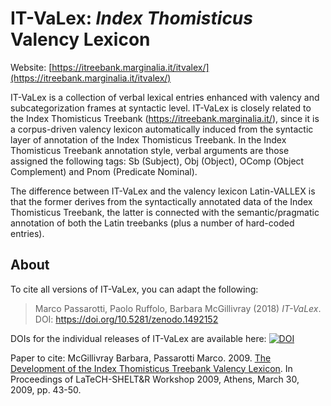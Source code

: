 # IT-VaLex: *Index Thomisticus* Valency Lexicon

Website: [https://itreebank.marginalia.it/itvalex/](https://itreebank.marginalia.it/itvalex/)

IT-VaLex is a collection of verbal lexical entries enhanced with valency and subcategorization frames at syntactic level. IT-VaLex is closely related to the Index Thomisticus Treebank (https://itreebank.marginalia.it/), since it is a corpus-driven valency lexicon automatically induced from the syntactic layer of annotation of the Index Thomisticus Treebank. In the Index Thomisticus Treebank annotation style, verbal arguments are those assigned the following tags: Sb (Subject), Obj (Object), OComp (Object Complement) and Pnom (Predicate Nominal).

The difference between IT-VaLex and the valency lexicon Latin-VALLEX is that the former derives from the syntactically annotated data of the Index Thomisticus Treebank, the latter is connected with the semantic/pragmatic annotation of both the Latin treebanks (plus a number of hard-coded entries).

<!--Support (MySQL) database for *Index Thomisticus* Valency Lexicon.-->

## About

To cite all versions of IT-VaLex, you can adapt the following:

>Marco Passarotti, Paolo Ruffolo, Barbara McGillivray (2018) *IT-VaLex*. DOI: https://doi.org/10.5281/zenodo.1492152

DOIs for the individual releases of IT-VaLex are available here: [![DOI](https://zenodo.org/badge/DOI/10.5281/zenodo.1492152.svg)](https://doi.org/10.5281/zenodo.1492152)

Paper to cite:
McGillivray Barbara, Passarotti Marco. 2009. [The Development of the Index Thomisticus Treebank Valency Lexicon](https://aclanthology.info/pdf/W/W09/W09-0306.pdf). In Proceedings of LaTeCH-SHELT&R Workshop 2009, Athens, March 30, 2009, pp. 43-50.

